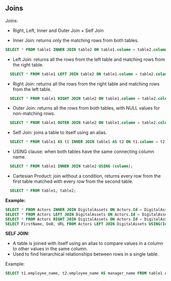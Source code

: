 ## Joins

Joins:

- Right, Left, Inner and Outer Join + Self Join

- Inner Join: returns only the matching rows from both tables.

```sql
SELECT * FROM table1 INNER JOIN table2 ON table1.column = table2.column;
```

- Left Join: returns all the rows from the left table and matching rows from the right table.

```sql
  SELECT * FROM table1 LEFT JOIN table2 ON table1.column = table2.column;
```

- Right Join: returns all the rows from the right table and matching rows from the left table.
```sql
  SELECT * FROM table1 RIGHT JOIN table2 ON table1.column = table2.column;
```

- Outer Join: returns all the rows from both tables, with NULL values for non-matching rows.
```sql
  SELECT * FROM table1 OUTER JOIN table2 ON table1.column = table2.column;
```

- Self Join: joins a table to itself using an alias.
```sql
  SELECT * FROM table1 AS t1 INNER JOIN table1 AS t2 ON t1.column = t2.column;
```

- USING clause: when both tables have the same connecting column name.
```sql
  SELECT * FROM table1 INNER JOIN table2 USING (column);
```

- Cartesian Product: join without a condition, returns every row from the first table matched with every row from the second table.
```sql
  SELECT * FROM table1, table2;
```

**Example:**

```sql
SELECT * FROM Actors INNER JOIN DigitalAssets ON Actors.Id = DigitalAssets.Id;
SELECT * FROM Actors LEFT JOIN DigitalAssets ON Actors.Id = DigitalAssets.Id;
SELECT * FROM Actors RIGHT JOIN DigitalAssets ON Actors.Id = DigitalAssets.Id;
SELECT FirstName, DoB, URL FROM Actors LEFT JOIN DigitalAssets USING(Id);
```

**SELF JOIN:**
- A table is joined with itself using an alias to compare values in a column to other values in the same column.
- Used to find hierarchical relationships between rows in a single table.

Example:
```sql  
SELECT t1.employee_name, t2.employee_name AS manager_name FROM table1 AS t1 INNER JOIN table1 AS t2 ON t1.manager_id = t2.id;
```
